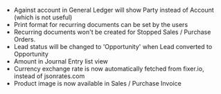 - Against account in General Ledger will show Party instead of Account (which is not useful)
- Print format for recurring documents can be set by the users
- Recurring documents won't be created for Stopped Sales / Purchase Orders.
- Lead status will be changed to 'Opportunity' when Lead converted to Opportunity
- Amount in Journal Entry list view
- Currency exchange rate is now automatically fetched from fixer.io, instead of jsonrates.com
- Product image is now available in Sales / Purchase Invoice